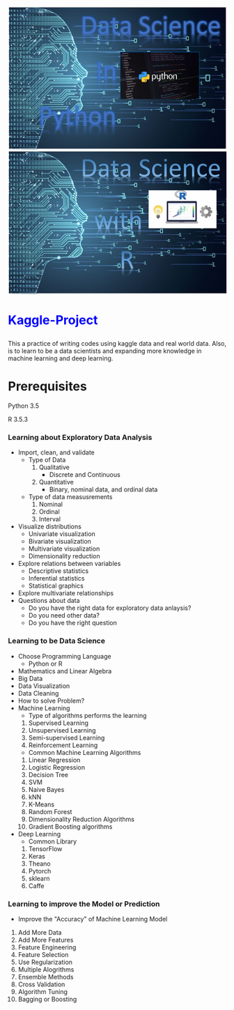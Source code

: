 <img src="Title.PNG">
<img src="TitleR.PNG">

# <p style='color:blue'> Kaggle-Project  
This a practice of writing codes using kaggle data and real world data. Also, is to learn to be a data scientists and expanding more knowledge in machine learning and deep learning.

# Prerequisites
Python 3.5

R 3.5.3 

### Learning about Exploratory Data Analysis 
* Import, clean, and validate  
  - Type of Data  
    1. Qualitative  
        - Discrete and Continuous  
    2. Quantitative   
        - Binary, nominal data, and ordinal data  
  - Type of data measusrements  
    1. Nominal  
    2. Ordinal  
    3. Interval  
* Visualize distributions  
  - Univariate visualization  
  - Bivariate visualization  
  - Multivariate visualization  
  - Dimensionality reduction  
* Explore relations between variables
  - Descriptive statistics  
  - Inferential statistics  
  - Statistical graphics  
* Explore multivariate relationships  
* Questions about data  
  - Do you have the right data for exploratory data anlaysis?  
  - Do you need other data?
  - Do you have the right question
### Learning to be Data Science  
* Choose Programming Language  
  - Python or R  
* Mathematics and Linear Algebra  
* Big Data  
* Data Visualization  
* Data Cleaning
* How to solve Problem?
* Machine Learning
  - Type of algorithms performs the learning  
  1. Supervised Learning  
  2. Unsupervised Learning    
  3. Semi-supervised Learning  
  4. Reinforcement Learning  
  - Common Machine Learning Algorithms
  1. Linear Regression  
  2. Logistic Regression  
  3. Decision Tree  
  4. SVM  
  5. Naive Bayes  
  6. kNN  
  7. K-Means  
  8. Random Forest  
  9. Dimensionality Reduction Algorithms  
  10. Gradient Boosting algorithms  
* Deep Learning
  - Common Library
  1. TensorFlow  
  2. Keras  
  3. Theano  
  4. Pytorch  
  5. sklearn  
  6. Caffe  
### Learning to improve the Model or Prediction
  - Improve the "Accuracy" of Machine Learning Model  
  1. Add More Data
  2. Add More Features
  3. Feature Engineering  
  4. Feature Selection  
  5. Use Regularization  
  6. Multiple Alogrithms  
  7. Ensemble Methods  
  8. Cross Validation  
  9. Algorithm Tuning
  10.  Bagging or Boosting  
